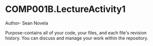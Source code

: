 # COMP001B.LectureActivity1
Author- Sean Novela
  
  
  
Purpose-contains all of your code, your files, and each file's revision history. You can discuss and manage your work within the repository.